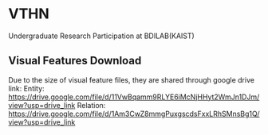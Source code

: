 # VTHN
Undergraduate Research Participation at BDILAB(KAIST) 

## Visual Features Download
Due to the size of visual feature files, they are shared through google drive link:
Entity: https://drive.google.com/file/d/11VwBqamm9RLYE6iMcNjHHyt2WmJn1DJm/view?usp=drive_link
Relation: https://drive.google.com/file/d/1Am3CwZ8mmgPuxgscdsFxxLRhSMnsBg1Q/view?usp=drive_link
